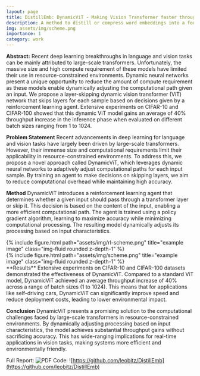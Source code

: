 ```yaml
---
layout: page
title: DistillEmb: DynamicViT - Making Vision Transformer faster through layer skipping
description: A method to distill or compress word embeddings into a four-layer CNN.
img: assets/img/scheme.png
importance: 1
category: work
---
```


**Abstract:** Recent deep learning breakthroughs in language and vision tasks can be mainly attributed to large-scale transformers. Unfortunately, the massive size and high compute requirement of these models have limited their use in resource-constrained environments. Dynamic neural networks present a unique opportunity to reduce the amount of compute requirement as these models enable dynamically adjusting the computational path given an input. We propose a layer-skipping dynamic vision transformer (ViT) network that skips layers for each sample based on decisions given by a reinforcement learning agent. Extensive experiments on CIFAR-10 and CIFAR-100 showed that this dynamic ViT model gains an average of 40% throughput increase in the inference phase when evaluated on different batch sizes ranging from 1 to 1024.

**Problem Statement**
Recent advancements in deep learning for language and vision tasks have largely been driven by large-scale transformers. However, their immense size and computational requirements limit their applicability in resource-constrained environments. To address this, we propose a novel approach called DynamicViT, which leverages dynamic neural networks to adaptively adjust computational paths for each input sample. By training an agent to make decisions on skipping layers, we aim to reduce computational overhead while maintaining high accuracy.

**Method**
DynamicViT introduces a reinforcement learning agent that determines whether a given input should pass through a transformer layer or skip it. This decision is based on the content of the input, enabling a more efficient computational path. The agent is trained using a policy gradient algorithm, learning to maximize accuracy while minimizing computational processing. The resulting model dynamically adjusts its processing based on input characteristics.
<div class="row">
    <div class="col-sm mt-3 mt-md-0">
        {% include figure.html path="assets/img/rl-scheme.png" title="example image" class="img-fluid rounded z-depth-1" %}
    </div>
    <div class="col-sm mt-3 mt-md-0">
        {% include figure.html path="assets/img/scheme.png" title="example image" class="img-fluid rounded z-depth-1" %}
    </div>
</div>
**Results**
Extensive experiments on CIFAR-10 and CIFAR-100 datasets demonstrated the effectiveness of DynamicViT. Compared to a standard ViT model, DynamicViT achieved an average throughput increase of 40% across a range of batch sizes (1 to 1024). This means that for applications like self-driving cars, DynamicViT can significantly improve speed and reduce deployment costs, leading to lower environmental impact.

**Conclusion**
DynamicViT presents a promising solution to the computational challenges faced by large-scale transformers in resource-constrained environments. By dynamically adjusting processing based on input characteristics, the model achieves substantial throughput gains without sacrificing accuracy. This has wide-ranging implications for real-time applications in vision tasks, making systems more efficient and environmentally friendly.



Full Report: ![PDF](https://drive.google.com/file/d/1HURVjernhAookwLChTRO8-ZiClAwgfEN/view)
Code: ![https://github.com/leobitz/DistillEmb](https://github.com/leobitz/DistillEmb)